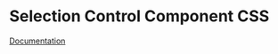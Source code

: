 # Selection Control Component CSS

[Documentation](https://github.com/ArthurClemens/polythene/tree/master/docs/css.md)
